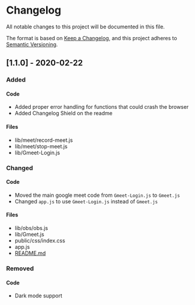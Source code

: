 # Changelog
All notable changes to this project will be documented in this file.

The format is based on [Keep a Changelog](https://keepachangelog.com/en/1.0.0/),
and this project adheres to [Semantic Versioning](https://semver.org/spec/v2.0.0.html).

## [1.1.0] - 2020-02-22
### Added
#### Code
- Added proper error handling for functions that could crash the browser
- Added Changelog Shield on the readme
#### Files
- lib/meet/record-meet.js
- lib/meet/stop-meet.js
- lib/Gmeet-Login.js
### Changed
#### Code
- Moved the main google meet code from `Gmeet-Login.js` to `Gmeet.js`
- Changed `app.js` to use `Gmeet-Login.js` instead of  `Gmeet.js`
#### Files
- lib/obs/obs.js
- lib/Gmeet.js
- public/css/index.css
- app.js
- [README.md](https://github.com/Joshua-Noakes1/gmeet-attend/blob/master/README.md)
### Removed 
#### Code
- Dark mode support 